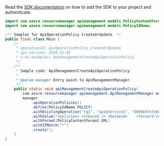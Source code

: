 Read the [SDK documentation](https://github.com/Azure/azure-sdk-for-java/blob/azure-resourcemanager-apimanagement_1.0.0-beta.2/sdk/apimanagement/azure-resourcemanager-apimanagement/README.md) on how to add the SDK to your project and authenticate.

```java
import com.azure.resourcemanager.apimanagement.models.PolicyContentFormat;
import com.azure.resourcemanager.apimanagement.models.PolicyIdName;

/** Samples for ApiOperationPolicy CreateOrUpdate. */
public final class Main {
    /*
     * operationId: ApiOperationPolicy_CreateOrUpdate
     * api-version: 2020-12-01
     * x-ms-examples: ApiManagementCreateApiOperationPolicy
     */
    /**
     * Sample code: ApiManagementCreateApiOperationPolicy.
     *
     * @param manager Entry point to ApiManagementManager.
     */
    public static void apiManagementCreateApiOperationPolicy(
        com.azure.resourcemanager.apimanagement.ApiManagementManager manager) {
        manager
            .apiOperationPolicies()
            .define(PolicyIdName.POLICY)
            .withExistingOperation("rg1", "apimService1", "5600b57e7e8880006a040001", "5600b57e7e8880006a080001")
            .withValue("<policies> <inbound /> <backend>    <forward-request />  </backend>  <outbound /></policies>")
            .withFormat(PolicyContentFormat.XML)
            .withIfMatch("*")
            .create();
    }
}
```
